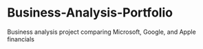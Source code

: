 # Business-Analysis-Portfolio
Business analysis project comparing Microsoft, Google, and Apple financials
